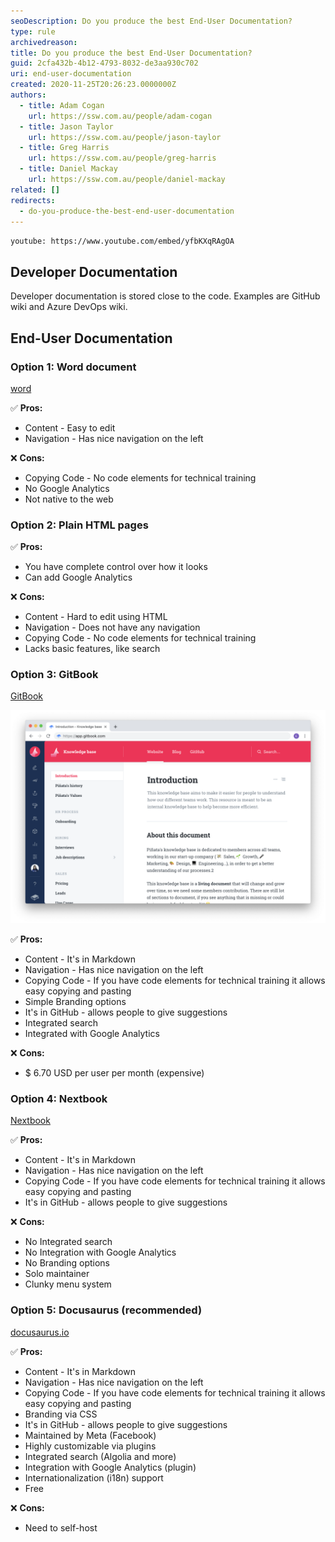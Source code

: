 ```yaml
---
seoDescription: Do you produce the best End-User Documentation?
type: rule
archivedreason:
title: Do you produce the best End-User Documentation?
guid: 2cfa432b-4b12-4793-8032-de3aa930c702
uri: end-user-documentation
created: 2020-11-25T20:26:23.0000000Z
authors:
  - title: Adam Cogan
    url: https://ssw.com.au/people/adam-cogan
  - title: Jason Taylor
    url: https://ssw.com.au/people/jason-taylor
  - title: Greg Harris
    url: https://ssw.com.au/people/greg-harris
  - title: Daniel Mackay
    url: https://ssw.com.au/people/daniel-mackay
related: []
redirects:
  - do-you-produce-the-best-end-user-documentation
---
```


`youtube: https://www.youtube.com/embed/yfbKXqRAgOA`

<!--endintro-->

## Developer Documentation

Developer documentation is stored close to the code. Examples are GitHub wiki and Azure DevOps wiki.

## End-User Documentation

### Option 1: Word document

[word](https://www.microsoft.com/en-au/microsoft-365/word)

✅ **Pros:**

* Content - Easy to edit
* Navigation - Has nice navigation on the left

❌ **Cons:**

* Copying Code - No code elements for technical training
* No Google Analytics  
* Not native to the web  

### Option 2: Plain HTML pages

✅ **Pros:**

* You have complete control over how it looks
* Can add Google Analytics

❌ **Cons:**

* Content - Hard to edit using HTML
* Navigation - Does not have any navigation
* Copying Code - No code elements for technical training
* Lacks basic features, like search

### Option 3: GitBook

[GitBook](https://gitbook.com)

![](gitbook.png)

✅ **Pros:**

* Content - It's in Markdown  
* Navigation - Has nice navigation on the left
* Copying Code - If you have code elements for technical training it allows easy copying and pasting
* Simple Branding options
* It's in GitHub - allows people to give suggestions
* Integrated search  
* Integrated with Google Analytics

❌ **Cons:**

* $ 6.70 USD per user per month (expensive)

### Option 4: Nextbook

[Nextbook](https://github.com/amiroff/NextBook)

✅ **Pros:**

* Content - It's in Markdown
* Navigation - Has nice navigation on the left
* Copying Code - If you have code elements for technical training it allows easy copying and pasting
* It's in GitHub - allows people to give suggestions

❌ **Cons:**

* No Integrated search
* No Integration with Google Analytics
* No Branding options
* Solo maintainer
* Clunky menu system

### Option 5: Docusaurus (recommended)

[docusaurus.io](https://docusaurus.io/)

✅ **Pros:**

* Content - It's in Markdown
* Navigation - Has nice navigation on the left
* Copying Code - If you have code elements for technical training it allows easy copying and pasting
* Branding via CSS
* It's in GitHub - allows people to give suggestions
* Maintained by Meta (Facebook)
* Highly customizable via plugins
* Integrated search (Algolia and more)
* Integration with Google Analytics (plugin)
* Internationalization (i18n) support
* Free

❌ **Cons:**

* Need to self-host
